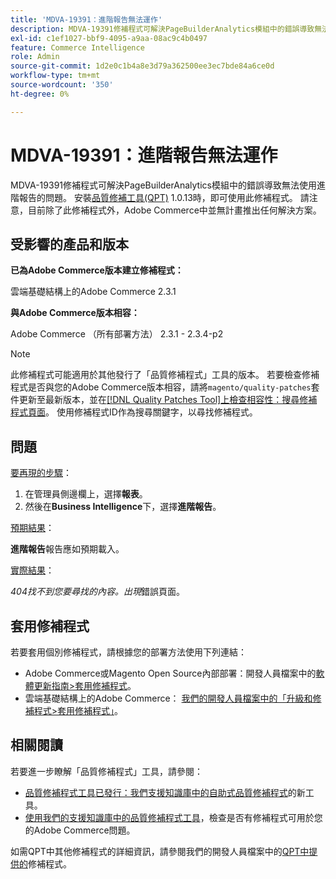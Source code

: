 ```yaml
---
title: 'MDVA-19391：進階報告無法運作'
description: MDVA-19391修補程式可解決PageBuilderAnalytics模組中的錯誤導致無法使用進階報告的問題。 安裝[Quality Patches Tool (QPT)](https://devdocs.magento.com/guides/v2.4/comp-mgr/patching.html#mqp) 1.0.13後，即可使用此修補程式。 請注意，目前除了此修補程式外，Adobe Commerce中並無計畫推出任何解決方案。
exl-id: c1ef1027-bbf9-4095-a9aa-08ac9c4b0497
feature: Commerce Intelligence
role: Admin
source-git-commit: 1d2e0c1b4a8e3d79a362500ee3ec7bde84a6ce0d
workflow-type: tm+mt
source-wordcount: '350'
ht-degree: 0%

---
```


# MDVA-19391：進階報告無法運作

MDVA-19391修補程式可解決PageBuilderAnalytics模組中的錯誤導致無法使用進階報告的問題。 安裝[品質修補工具(QPT)](https://devdocs.magento.com/guides/v2.4/comp-mgr/patching.html#mqp) 1.0.13時，即可使用此修補程式。 請注意，目前除了此修補程式外，Adobe Commerce中並無計畫推出任何解決方案。

## 受影響的產品和版本

**已為Adobe Commerce版本建立修補程式：**

雲端基礎結構上的Adobe Commerce 2.3.1

**與Adobe Commerce版本相容：**

Adobe Commerce （所有部署方法） 2.3.1 - 2.3.4-p2

>[!NOTE]
>
>此修補程式可能適用於其他發行了「品質修補程式」工具的版本。 若要檢查修補程式是否與您的Adobe Commerce版本相容，請將`magento/quality-patches`套件更新至最新版本，並在[[!DNL Quality Patches Tool]上檢查相容性：搜尋修補程式頁面](https://devdocs.magento.com/quality-patches/tool.html#patch-grid)。 使用修補程式ID作為搜尋關鍵字，以尋找修補程式。

## 問題

<u>要再現的步驟</u>：

1. 在管理員側邊欄上，選擇&#x200B;**報表**。
1. 然後在&#x200B;**Business Intelligence**&#x200B;下，選擇&#x200B;**進階報告**。

<u>預期結果</u>：

**進階報告**&#x200B;報告應如預期載入。

<u>實際結果</u>：

*404找不到您要尋找的內容。出現*&#x200B;錯誤頁面。

## 套用修補程式

若要套用個別修補程式，請根據您的部署方法使用下列連結：

* Adobe Commerce或Magento Open Source內部部署：開發人員檔案中的[軟體更新指南>套用修補程式](https://devdocs.magento.com/guides/v2.4/comp-mgr/patching/mqp.html)。
* 雲端基礎結構上的Adobe Commerce： [我們的開發人員檔案中的「升級和修補程式>套用修補程式」](https://devdocs.magento.com/cloud/project/project-patch.html)。

## 相關閱讀

若要進一步瞭解「品質修補程式」工具，請參閱：

* [品質修補程式工具已發行：我們支援知識庫中的自助式品質修補程式](/help/announcements/adobe-commerce-announcements/magento-quality-patches-released-new-tool-to-self-serve-quality-patches.md)的新工具。
* [使用我們的支援知識庫中的品質修補程式工具](/help/support-tools/patches-available-in-qpt-tool/check-patch-for-magento-issue-with-magento-quality-patches.md)，檢查是否有修補程式可用於您的Adobe Commerce問題。

如需QPT中其他修補程式的詳細資訊，請參閱我們的開發人員檔案中的[QPT中提供的](https://devdocs.magento.com/quality-patches/tool.html#patch-grid)修補程式。
